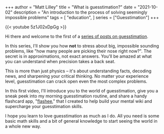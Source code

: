 +++
author = "Matt Lilley"
title = "What is guesstimation?"
date = "2021-10-02"
description = "An introduction to the process of solving seemingly impossible problems"
tags = [
    "education",
]
series = ["Guesstimation"]
+++

{{< youtube 5z1J02xDpGg >}}

Hi there and welcome to the first of a [series of posts on guesstimation](/series/guesstimation).

In this series, I'll show you how **not** to stress about big, impossible sounding problems, like "how many people are picking their nose right now?". The secret is in approximations, not exact answers. You'll be amazed at what you can understand when precision takes a back seat.

This is more than just physics – it's about understanding facts, decoding news, and sharpening your critical thinking. No matter your experience level, guesstimation can crack open even the most complex problems.

In this first video, I'll introduce you to the world of guesstimation, give you a sneak peek into my morning guesstimation routine, and share a handy flashcard app, "[flashee](https://flashee.lilley.io/)," that I created to help build your mental wiki and supercharge your guesstimation skills.

I hope you learn to love guesstimation as much as I do. All you need is some basic math skills and a bit of general knowledge to start seeing the world in a whole new way.
